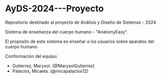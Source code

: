 # AyDS-2024---Proyecto

Repositorio destinado al proyecto de Análisis y Diseño de Sistemas - 2024

Sistema de enseñanza del cuerpo humano - "AnatomyEasy". 

El proposito de este sistema es enseñar a los usuarios sobre aparatos del cuerpo humano.

Conformación del equipo:
- Gutierrez, Marysol. (@MarysolGutierrez)
- Palacios, Micaela. (@micapalacios12)

